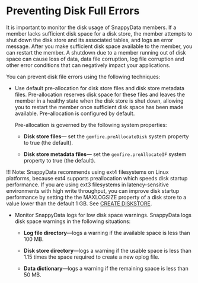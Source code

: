 <a id="preventing-disk-full-errors"></a>
# Preventing Disk Full Errors

It is important to monitor the disk usage of SnappyData members. If a member lacks sufficient disk space for a disk store, the member attempts to shut down the disk store and its associated tables, and logs an error message. After you make sufficient disk space available to the member, you can restart the member. A shutdown due to a member running out of disk space can cause loss of data, data file corruption, log file corruption and other error conditions that can negatively impact your applications.

You can prevent disk file errors using the following techniques:

-   Use default pre-allocation for disk store files and disk store metadata files. Pre-allocation reserves disk space for these files and leaves the member in a healthy state when the disk store is shut down, allowing you to restart the member once sufficient disk space has been made available. Pre-allocation is configured by default.

    Pre-allocation is governed by the following system properties:

    -   **Disk store files**— set the `gemfire.preAllocateDisk` system property to true (the default).

    -   **Disk store metadata files**— set the `gemfire.preAllocateIF` system property to true (the default).

!!! Note: 
	SnappyData recommends using ext4 filesystems on Linux platforms, because ext4 supports preallocation which speeds disk startup performance. If you are using ext3 filesystems in latency-sensitive environments with high write throughput, you can improve disk startup performance by setting the the MAXLOGSIZE property of a disk store to a value lower than the default 1 GB. See [CREATE DISKSTORE](../reference/sql_reference/create-diskstore/#create-diskstore.md).

-   Monitor SnappyData logs for low disk space warnings. SnappyData logs disk space warnings in the following situations:

    -   **Log file directory**—logs a warning if the available space is less than 100 MB.

    -   **Disk store directory**—logs a warning if the usable space is less than 1.15 times the space required to create a new oplog file.

    -   **Data dictionary**—logs a warning if the remaining space is less than 50 MB.
